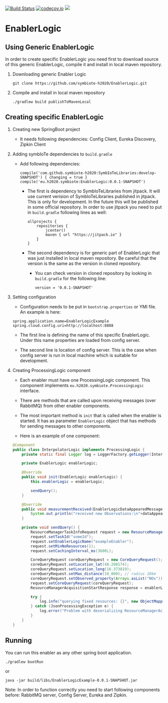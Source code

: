 [![Build Status](https://api.travis-ci.org/symbiote-h2020/EnablerLogic.svg?branch=staging)](https://api.travis-ci.org/symbiote-h2020/EnablerLogic)
[![codecov.io](https://codecov.io/github/symbiote-h2020/EnablerLogic/branch/staging/graph/badge.svg)](https://codecov.io/github/symbiote-h2020/EnablerLogic)
[![](https://jitpack.io/v/symbiote-h2020/EnablerLogic.svg)](https://jitpack.io/#symbiote-h2020/EnablerLogic)

# EnablerLogic

## Using Generic EnablerLogic

In order to create specific EnablerLogic you need first to download source of this generic EnablerLogic, compile it
and install in local maven repository.

1. Downloading generic Enabler Logic

	``git clone https://github.com/symbiote-h2020/EnablerLogic.git``

2. Compile and install in local maven repository

	``./gradlew build publishToMavenLocal``

## Creating specific EnablerLogic

1. Creating new SpringBoot project

	- It needs following dependencies: Config Client, Eureka Discovery, Zipkin Client

2. Adding symbIoTe dependencies to `build.gradle`

	- Add following dependencies:

		``compile('com.github.symbiote-h2020:SymbIoTeLibraries:develop-SNAPSHOT') { changing = true }``
		``compile('eu.h2020.symbiote:EnablerLogic:0.0.1-SNAPSHOT')``

		- The first is dependency to SymbIoTeLibraries from jitpack. It will use current verision of SymbIoTeLibraries published in jitpack. This is only for development. In the future this will be published in some official repository. In order to use jitpack you need to put in `build.gradle` following lines as well:

			```
			allprojects {
				repositories {
					jcenter()
					maven { url "https://jitpack.io" }
				}
			}
			```

		- The second dependency is for generic part of EnablerLogic that was just installed in local maven repository. Be careful that the version is the same as the version in cloned repository.

			- You can check version in cloned repository by looking in `build.gradle` for the following line:

				``version = '0.0.1-SNAPSHOT'``

3. Setting configuration

	- Configuration needs to be put in `bootstrap.properties` or YMl file. An example is here:

	```
	spring.application.name=EnablerLogicExample
	spring.cloud.config.uri=http://localhost:8888
	```

	- The first line is defining the name of this specific EnablerLogic. Under this name properties are loaded from config server.

	- The second line is location of config server. This is the case when config server is run in local machine which is suitable for development.

4. Creating ProcessingLogic component

	- Each enabler must have one ProcessingLogic component. This component implements `eu.h2020.symbiote.ProcessingLogic` interface.

	- There are methods that are called upon receiving messages (over RabbitMQ) from other enabler components.

	- The most important method is `init` that is called when the enabler is started. It has as parameter `EnablerLogic` object that has methods for sending messages to other components.

	- Here is an example of one component:

	```java
	@Component
	public class InterpolatorLogic implements ProcessingLogic {
		private static final Logger log = LoggerFactory.getLogger(InterpolatorLogic.class);

		private EnablerLogic enablerLogic;

		@Override
		public void init(EnablerLogic enablerLogic) {
			this.enablerLogic = enablerLogic;

			sendQuery();
		}

		@Override
		public void measurementReceived(EnablerLogicDataAppearedMessage dataAppeared) {
			System.out.println("received new Observations:\n"+dataAppeared);
		}

		private void sendQuery() {
			ResourceManagerTaskInfoRequest request = new ResourceManagerTaskInfoRequest();
			request.setTaskId("someId");
			request.setEnablerLogicName("exampleEnabler");
			request.setMinNoResources(1);
			request.setCachingInterval_ms(3600L);

			CoreQueryRequest coreQueryRequest = new CoreQueryRequest();
			coreQueryRequest.setLocation_lat(48.208174);
			coreQueryRequest.setLocation_long(16.373819);
			coreQueryRequest.setMax_distance(10_000); // radius 10km
			coreQueryRequest.setObserved_property(Arrays.asList("NOx"));
			request.setCoreQueryRequest(coreQueryRequest);
			ResourceManagerAcquisitionStartResponse response = enablerLogic.queryResourceManager(request);

			try {
				log.info("querying fixed resources: {}", new ObjectMapper().writeValueAsString(response));
			} catch (JsonProcessingException e) {
				log.error("Problem with deserializing ResourceManagerAcquisitionStartResponse", e);
			}
		}
	}
	```

## Running

You can run this enabler as any other spring boot application.

``./gradlew bootRun``

or

``java -jar build/libs/EnablerLogicExample-0.0.1-SNAPSHOT.jar``

Note: In order to function correctly you need to start following components before: RabbitMQ server, Config Server, Eureka and Zipkin.
